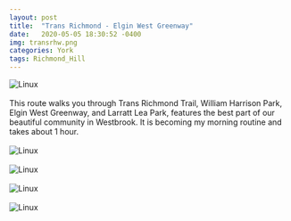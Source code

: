 ```yaml
---
layout: post
title:  "Trans Richmond - Elgin West Greenway"
date:   2020-05-05 18:30:52 -0400
img: transrhw.png
categories: York
tags: Richmond_Hill
---
```


![Linux]({{site.baseurl}}/images/westbrook.png)
<br>
<br>
This route walks you through Trans Richmond Trail, William Harrison Park, Elgin West Greenway, and Larratt Lea Park, features the best part of our beautiful community in Westbrook. It is becoming my morning routine and takes about 1 hour.
<br>
<br>
![Linux]({{site.baseurl}}/images/westbrook1.jpg)
<br>
<br>
![Linux]({{site.baseurl}}/images/westbrook2.jpg)
<br>
<br>
![Linux]({{site.baseurl}}/images/westbrook3.jpg)
<br>
<br>
![Linux]({{site.baseurl}}/images/westbrook4.jpg)
